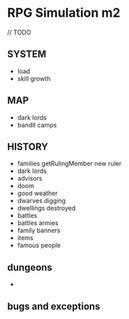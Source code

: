 # RPG Simulation m2

// TODO

## SYSTEM

- load
- skill growth

## MAP
- dark lords
- bandit camps

## HISTORY
- families getRulingMember new ruler
- dark lords
- advisors
- doom
- good weather
- dwarves digging
- dwellings destroyed
- battles
- battles armies
- family banners
- items
- famous people

## dungeons
- 

## bugs and exceptions
```json


```


